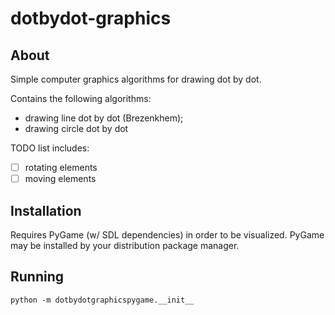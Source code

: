 dotbydot-graphics
=================

About
-----
Simple computer graphics algorithms for drawing dot by dot.

Contains the following algorithms:
* drawing line dot by dot (Brezenkhem);
* drawing circle dot by dot

TODO list includes:
- [ ] rotating elements
- [ ] moving elements

Installation
------------
Requires PyGame (w/ SDL dependencies) in order to be visualized.
PyGame may be installed by your distribution package manager.

Running
-------
`python -m dotbydotgraphicspygame.__init__`